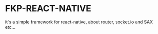 # FKP-REACT-NATIVE
it's a simple framework for react-native, about router, socket.io and SAX etc...
